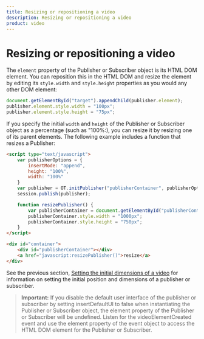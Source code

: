 ```yaml
---
title: Resizing or repositioning a video
description: Resizing or repositioning a video
product: video
---
```


# Resizing or repositioning a video

The `element` property of the Publisher or Subscriber object is its HTML DOM element. You can reposition this in the HTML DOM and resize the element by editing its `style.width` and `style.height` properties as you would any other DOM element:

```javascript
document.getElementById("target").appendChild(publisher.element);
publisher.element.style.width = "100px";
publisher.element.style.height = "75px";
```

If you specify the initial `width` and `height` of the Publisher or Subscriber object as a percentage (such as "100%:), you can resize it by resizing one of its parent elements. The following example includes a function that resizes a Publisher:

```html
<script type="text/javascript">
    var publisherOptions = {
        insertMode: "append",
        height: "100%",
        width: "100%"
    }
    var publisher = OT.initPublisher("publisherContainer", publisherOptions);
    session.publish(publisher);

    function resizePublisher() {
        var publisherContainer = document.getElementById("publisherContainer");
        publisherContainer.style.width = "1000px";
        publisherContainer.style.height = "750px";
    }
</script>

<div id="container">
    <div id="publisherContainer"></div>
    <a href="javascript:resizePublisher()">resize</a>
</div>
```

See the previous section, [Setting the initial dimensions of a video](/video/tutorials/video-ui-customization/video/video-ui-customization/js/initial-position/javascript) for information on setting the initial position and dimensions of a publisher or subscriber.

>**Important:** If you disable the default user interface of the publisher or subscriber by setting insertDefaultUI to false when instantiating the Publisher or Subscriber object, the element property of the Publisher or Subscriber will be undefined. Listen for the videoElementCreated event and use the element property of the event object to access the HTML DOM element for the Publisher or Subscriber.